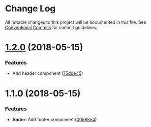 # Change Log

All notable changes to this project will be documented in this file.
See [Conventional Commits](https://conventionalcommits.org) for commit guidelines.

<a name="1.2.0"></a>
# [1.2.0](https://github.com/lanmengyujing/lerna-demo/compare/footer@1.1.0...footer@1.2.0) (2018-05-15)


### Features

* Add header component ([75dde45](https://github.com/lanmengyujing/lerna-demo/commit/75dde45))




<a name="1.1.0"></a>
# 1.1.0 (2018-05-15)


### Features

* **footer:** Add footer component ([00568e4](https://github.com/lanmengyujing/lerna-demo/commit/00568e4))
